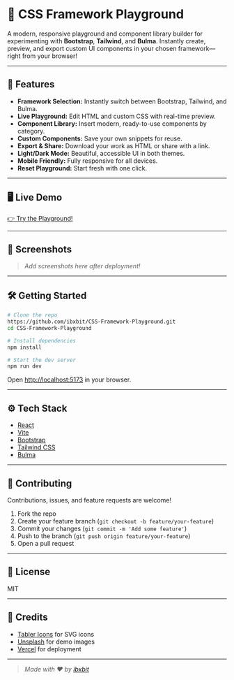 # 🎨 CSS Framework Playground

A modern, responsive playground and component library builder for experimenting with **Bootstrap**, **Tailwind**, and **Bulma**. Instantly create, preview, and export custom UI components in your chosen framework—right from your browser!

---

## 🚀 Features

- **Framework Selection:** Instantly switch between Bootstrap, Tailwind, and Bulma.
- **Live Playground:** Edit HTML and custom CSS with real-time preview.
- **Component Library:** Insert modern, ready-to-use components by category.
- **Custom Components:** Save your own snippets for reuse.
- **Export & Share:** Download your work as HTML or share with a link.
- **Light/Dark Mode:** Beautiful, accessible UI in both themes.
- **Mobile Friendly:** Fully responsive for all devices.
- **Reset Playground:** Start fresh with one click.

---

## 🖥️ Live Demo

[👉 Try the Playground!](YOUR_LIVE_URL_HERE)

---

## 📸 Screenshots

> _Add screenshots here after deployment!_

---

## 🛠️ Getting Started

```bash
# Clone the repo
https://github.com/ibxbit/CSS-Framework-Playground.git
cd CSS-Framework-Playground

# Install dependencies
npm install

# Start the dev server
npm run dev
```

Open [http://localhost:5173](http://localhost:5173) in your browser.

---

## ⚙️ Tech Stack

- [React](https://react.dev/)
- [Vite](https://vitejs.dev/)
- [Bootstrap](https://getbootstrap.com/)
- [Tailwind CSS](https://tailwindcss.com/)
- [Bulma](https://bulma.io/)

---

## 🤝 Contributing

Contributions, issues, and feature requests are welcome!

1. Fork the repo
2. Create your feature branch (`git checkout -b feature/your-feature`)
3. Commit your changes (`git commit -m 'Add some feature'`)
4. Push to the branch (`git push origin feature/your-feature`)
5. Open a pull request

---

## 📄 License

MIT

---

## 🙏 Credits

- [Tabler Icons](https://tabler-icons.io/) for SVG icons
- [Unsplash](https://unsplash.com/) for demo images
- [Vercel](https://vercel.com/) for deployment

---

> _Made with ❤️ by [ibxbit](https://github.com/ibxbit)_
